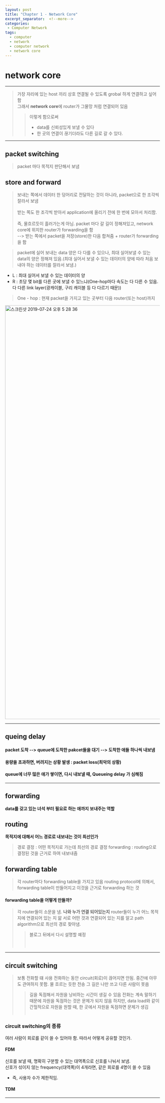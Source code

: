 ```yaml
---
layout: post
title: "Chapter 1 - Network Core"
excerpt_separator:  <!--more-->
categories:
 - Computer Network
tags:
  - computer
  - network
  - computer network
  - network core
---
```


<!--more-->

# network core
*****
> 가장 자리에 있는 host 끼리 상호 연결될 수 있도록 grobal 하게 연결하고 싶어함<br>
> 그래서 **network core**에 router가 그물망 처럼 연결되어 있음
>> 이렇게 함으로써
>> - data를 신뢰성있게 보낼 수 있다
>> - 한 곳의 연결이 끊기더라도 다른 길로 갈 수 있다.
*******
## packet switching
> packet 마다 목적지 판단해서 보냄

## store and forward
> 보내는 쪽에서 데이터 한 덩어리로 전달하는 것이 아니라, packet으로 한 조각씩 잘라서 보냄 <br><br> 받는 쪽도 한 조각씩 받아서 application에 올리기 전에 한 번에 모아서 처리함.<br><br> 즉, 물흐르듯이 흘러가는게 아님. packet 마다 갈 길이 정해져있고, network core에 위치한 router가 forwarding을 함 <br> --> 받는 쪽에서 packet을 저장(store)한 다음 합쳐줌 + router가 forwarding을 함

> packet에 실어 보내는 data 양은 다 다를 수 있으나, 최대 실어보낼 수 있는 data의 양은 정해져 있음.(최대 실어서 보낼 수 있는 데이터의 양에 따라 처음 보내야 하는 데이터를 잘라서 보냄.)

- L : 최대 실어서 보낼 수 있는 데이터의 양
- R : 초당 몇 bit를 다른 곳에 보낼 수 있느냐(One-hop마다 속도는 다 다른 수 있음. 다 다른 link layer(광캐이블, 구리 캐이블 등 다 다르기 때문))
> One - hop : 현재 packet을 가지고 있는 곳부터 다음 router(또는 host)까지
<img width="1344" alt="스크린샷 2019-07-24 오후 5 28 36" src="https://user-images.githubusercontent.com/37536415/61777911-c64f5400-ae38-11e9-8b56-68527e2937c3.png">

*******
## queing delay
#### packet 도착 --> queue에 도착한 pakcet들을 대기 --> 도착한 애들 하나씩 내보냄
#### 용량을 초과하면, 버려지는 상황 발생 : packet loss(최악의 상황)
#### queue에 너무 많은 애가 쌓이면, 다시 내보낼 때, Queueing delay 가 심해짐
*******
## forwarding
**data를 갖고 있는 녀석 부터 필요로 하는 애까지 보내주는 역할**

## routing
**목적지에 대해서 어느 경로로 내보내는 것이 최선인가**
> 경로 결정 : 어떤 목적지로 가는데 최선의 경로 결정
> forwarding : routing으로 결정된 것을 근거로 하여 내보내줌

## forwarding table
> 각 router마다 forwarding table을 가지고 있음
> routing protocol에 의해서, forwarding table이 만들어지고 이것을 근거로 forwarding 하는 것
#### forwarding table을 어떻게 만들까?
> 각 router들이 소문을 냄. **나와 누가 연결 되어있는지** router들이 누가 어느 목적지에 연결되어 있는 지 앎
> 서로 어떤 것과 연결되어 있는 지를 알고 path algorithm으로 최선의 경로 찾아냄. 
>> 블로그 뒤에서 다시 설명할 예정
<br><br><br>
*******
## circuit switching
> 보통 전화할 떄 사용
> 전화하는 동안 circuit(회로)이 끊어지면 안됨.
> 중간에 아무도 관여하지 못함.
> 물 흐르는 듯한 전송
> 그 길은 나만 쓰고 다른 사람이 못씀
>> 길을 독점해서 자원을 낭비하는 시간이 생길 수 있음
>> 전화는 계속 말하기 때문에 자원을 독점하는 것은 문제가 되지 않음
>> 하지만, data load와 같이 간헐적으로 자원을 원할 때, 한 곳에서 자원을 독점하면 문제가 생김
<br><br>
### circuit switching의 종류
여러 사람이 회로를 같이 쓸 수 있어야 함. 따라서 어떻게 공유할 것인가.

#### FDM
신호를 보낼 때, 명확히 구분할 수 있는 대역폭으로 신호를 나눠서 보냄. <br>
신호가 섞이지 않는 frequency(대역폭)이 4개라면, 같은 회로를 4명이 쓸 수 있음
* 즉, 사용자 수가 제한적임.

#### TDM

******
